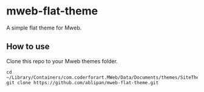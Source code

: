 # mweb-flat-theme
A simple flat theme for Mweb.

## How to use

Clone this repo to your Mweb themes folder.

```
cd ~/Library/Containers/com.coderforart.MWeb/Data/Documents/themes/SiteThemes
git clone https://github.com/ablipan/mweb-flat-theme.git
```
